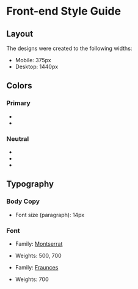 # Front-end Style Guide

## Layout

The designs were created to the following widths:

- Mobile: 375px
- Desktop: 1440px

## Colors

### Primary

- 
- 

### Neutral

- 
- 
- 

## Typography

### Body Copy

- Font size (paragraph): 14px

### Font

- Family: [Montserrat](https://fonts.google.com/specimen/Montserrat)
- Weights: 500, 700

- Family: [Fraunces](https://fonts.google.com/specimen/Fraunces)
- Weights: 700
